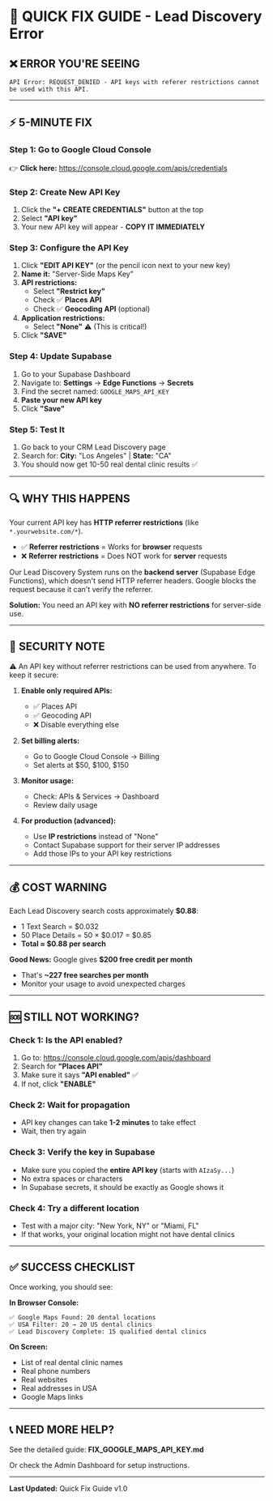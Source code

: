 # 🚨 QUICK FIX GUIDE - Lead Discovery Error

## ❌ ERROR YOU'RE SEEING

```
API Error: REQUEST_DENIED - API keys with referer restrictions cannot be used with this API.
```

---

## ⚡ 5-MINUTE FIX

### **Step 1: Go to Google Cloud Console**
👉 **Click here:** https://console.cloud.google.com/apis/credentials

### **Step 2: Create New API Key**
1. Click the **"+ CREATE CREDENTIALS"** button at the top
2. Select **"API key"**
3. Your new API key will appear - **COPY IT IMMEDIATELY**

### **Step 3: Configure the API Key**
1. Click **"EDIT API KEY"** (or the pencil icon next to your new key)
2. **Name it:** "Server-Side Maps Key"
3. **API restrictions:**
   - Select **"Restrict key"**
   - Check ✅ **Places API**
   - Check ✅ **Geocoding API** (optional)
4. **Application restrictions:**
   - Select **"None"** ⚠️ (This is critical!)
5. Click **"SAVE"**

### **Step 4: Update Supabase**
1. Go to your Supabase Dashboard
2. Navigate to: **Settings** → **Edge Functions** → **Secrets**
3. Find the secret named: `GOOGLE_MAPS_API_KEY`
4. **Paste your new API key**
5. Click **"Save"**

### **Step 5: Test It**
1. Go back to your CRM Lead Discovery page
2. Search for: **City:** "Los Angeles" | **State:** "CA"
3. You should now get 10-50 real dental clinic results ✅

---

## 🔍 WHY THIS HAPPENS

Your current API key has **HTTP referrer restrictions** (like `*.yourwebsite.com/*`).

- ✅ **Referrer restrictions** = Works for **browser** requests
- ❌ **Referrer restrictions** = Does NOT work for **server** requests

Our Lead Discovery System runs on the **backend server** (Supabase Edge Functions), which doesn't send HTTP referrer headers. Google blocks the request because it can't verify the referrer.

**Solution:** You need an API key with **NO referrer restrictions** for server-side use.

---

## 🔐 SECURITY NOTE

⚠️ An API key without referrer restrictions can be used from anywhere. To keep it secure:

1. **Enable only required APIs:**
   - ✅ Places API
   - ✅ Geocoding API
   - ❌ Disable everything else

2. **Set billing alerts:**
   - Go to Google Cloud Console → Billing
   - Set alerts at $50, $100, $150

3. **Monitor usage:**
   - Check: APIs & Services → Dashboard
   - Review daily usage

4. **For production (advanced):**
   - Use **IP restrictions** instead of "None"
   - Contact Supabase support for their server IP addresses
   - Add those IPs to your API key restrictions

---

## 💰 COST WARNING

Each Lead Discovery search costs approximately **$0.88**:
- 1 Text Search = $0.032
- 50 Place Details = 50 × $0.017 = $0.85
- **Total ≈ $0.88 per search**

**Good News:** Google gives **$200 free credit per month**
- That's **~227 free searches per month**
- Monitor your usage to avoid unexpected charges

---

## 🆘 STILL NOT WORKING?

### **Check 1: Is the API enabled?**
1. Go to: https://console.cloud.google.com/apis/dashboard
2. Search for **"Places API"**
3. Make sure it says **"API enabled"** ✅
4. If not, click **"ENABLE"**

### **Check 2: Wait for propagation**
- API key changes can take **1-2 minutes** to take effect
- Wait, then try again

### **Check 3: Verify the key in Supabase**
- Make sure you copied the **entire API key** (starts with `AIzaSy...`)
- No extra spaces or characters
- In Supabase secrets, it should be exactly as Google shows it

### **Check 4: Try a different location**
- Test with a major city: "New York, NY" or "Miami, FL"
- If that works, your original location might not have dental clinics

---

## ✅ SUCCESS CHECKLIST

Once working, you should see:

**In Browser Console:**
```
✅ Google Maps Found: 20 dental locations
✅ USA Filter: 20 → 20 US dental clinics
✅ Lead Discovery Complete: 15 qualified dental clinics
```

**On Screen:**
- List of real dental clinic names
- Real phone numbers
- Real websites
- Real addresses in USA
- Google Maps links

---

## 📞 NEED MORE HELP?

See the detailed guide: **FIX_GOOGLE_MAPS_API_KEY.md**

Or check the Admin Dashboard for setup instructions.

---

**Last Updated:** Quick Fix Guide v1.0
